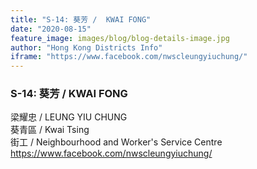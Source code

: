 ```yaml
---
title: "S-14: 葵芳 /  KWAI FONG"
date: "2020-08-15"
feature_image: images/blog/blog-details-image.jpg
author: "Hong Kong Districts Info"
iframe: "https://www.facebook.com/nwscleungyiuchung/"
---
```


### S-14: 葵芳 /  KWAI FONG  
梁耀忠 /  LEUNG YIU CHUNG  
葵青區 / Kwai Tsing  
街工 /  Neighbourhood and Worker's Service Centre  
https://www.facebook.com/nwscleungyiuchung/
